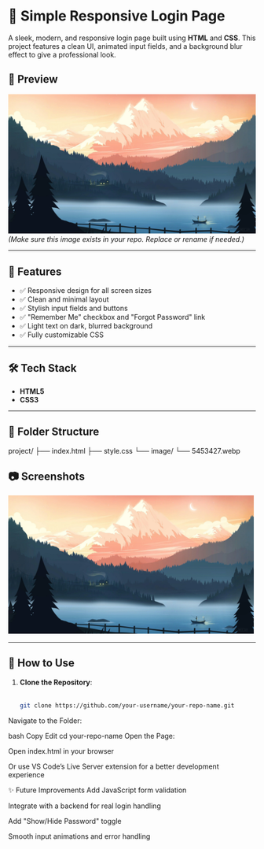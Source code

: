 # 🔐 Simple Responsive Login Page

A sleek, modern, and responsive login page built using **HTML** and **CSS**. This project features a clean UI, animated input fields, and a background blur effect to give a professional look.

## 📸 Preview

![Login Page Screenshot](./image/5453427.webp)  
*(Make sure this image exists in your repo. Replace or rename if needed.)*

---

## 🚀 Features

- ✅ Responsive design for all screen sizes
- ✅ Clean and minimal layout
- ✅ Stylish input fields and buttons
- ✅ "Remember Me" checkbox and "Forgot Password" link
- ✅ Light text on dark, blurred background
- ✅ Fully customizable CSS

---

## 🛠️ Tech Stack

- **HTML5**
- **CSS3**

---

## 📁 Folder Structure

project/
├── index.html
├── style.css
└── image/
└── 5453427.webp

## 📷 Screenshots

<img src="./image/5453427.webp" width="500" alt="Login Page Screenshot">

---

## 📌 How to Use

1. **Clone the Repository**:
   ```bash
   
   git clone https://github.com/your-username/your-repo-name.git
   
Navigate to the Folder:

bash
Copy
Edit
cd your-repo-name
Open the Page:

Open index.html in your browser

Or use VS Code’s Live Server extension for a better development experience

✨ Future Improvements
 Add JavaScript form validation

 Integrate with a backend for real login handling

 Add "Show/Hide Password" toggle

 Smooth input animations and error handling

